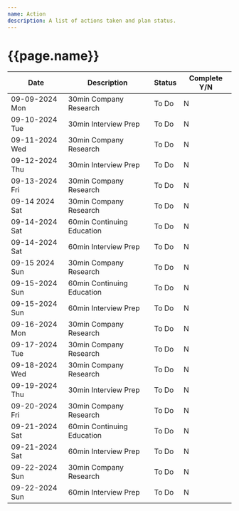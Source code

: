 ```yaml
---
name: Action
description: A list of actions taken and plan status.
---
```

<h1>{{page.name}}</h1>

|Date|Description|Status|Complete Y/N|
|---|---|---|---|
|09-09-2024 Mon|30min Company Research|To Do|N|
|09-10-2024 Tue|30min Interview Prep|To Do|N|
|09-11-2024 Wed|30min Company Research|To Do|N|
|09-12-2024 Thu|30min Interview Prep|To Do|N|
|09-13-2024 Fri|30min Company Research|To Do|N|
|09-14 2024 Sat|30min Company Research|To Do|N|
|09-14-2024 Sat|60min Continuing Education|To Do|N|
|09-14-2024 Sat|60min Interview Prep|To Do|N|
|09-15 2024 Sun|30min Company Research|To Do|N|
|09-15-2024 Sun|60min Continuing Education|To Do|N|
|09-15-2024 Sun|60min Interview Prep|To Do|N|
|09-16-2024 Mon|30min Company Research|To Do|N|
|09-17-2024 Tue|30min Company Research|To Do|N|
|09-18-2024 Wed|30min Company Research|To Do|N|
|09-19-2024 Thu|30min Interview Prep|To Do|N|
|09-20-2024 Fri|30min Company Research|To Do|N|
|09-21-2024 Sat|60min Continuing Education|To Do|N|
|09-21-2024 Sat|60min Interview Prep|To Do|N|
|09-22-2024 Sun|30min Company Research|To Do|N|
|09-22-2024 Sun|60min Interview Prep|To Do|N|

